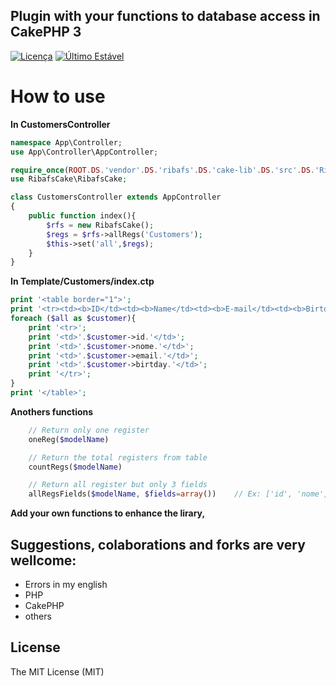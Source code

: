 ## Plugin with your functions to database access in CakePHP 3

[![Licença](https://img.shields.io/packagist/l/doctrine/orm.svg?maxAge=2592000)](https://github.com/ribafs/cake-lib-table/blob/master/LICENSE)
[![Último Estável](https://img.shields.io/packagist/v/elboletaire/twbs-cake-plugin.svg?style=flat-square)](https://packagist.org/packages/ribafs/cake-lib-table)

# How to use

**In CustomersController**
```php
namespace App\Controller;
use App\Controller\AppController;

require_once(ROOT.DS.'vendor'.DS.'ribafs'.DS.'cake-lib'.DS.'src'.DS.'RibafsCake'.DS.'RibafsCake.php');
use RibafsCake\RibafsCake;

class CustomersController extends AppController
{
	public function index(){
		$rfs = new RibafsCake();		
		$regs = $rfs->allRegs('Customers');
		$this->set('all',$regs);		
	}
}
```

**In Template/Customers/index.ctp**

```php
print '<table border="1">';
print '<tr><td><b>ID</td><td><b>Name</td><td><b>E-mail</td><td><b>Birtday</td><tr>';
foreach ($all as $customer){
	print '<tr>';
	print '<td>'.$customer->id.'</td>';
	print '<td>'.$customer->nome.'</td>';
	print '<td>'.$customer->email.'</td>';
	print '<td>'.$customer->birtday.'</td>';
	print '</tr>';	
}
print '</table>';
```

**Anothers functions**
```php
    // Return only one register
    oneReg($modelName)

    // Return the total registers from table
    countRegs($modelName)

    // Return all register but only 3 fields
    allRegsFields($modelName, $fields=array())    // Ex: ['id', 'nome', 'email']
```

**Add your own functions to enhance the lirary,**

## Suggestions, colaborations and forks are very wellcome:

- Errors in my english
- PHP
- CakePHP
- others

License
-------

The MIT License (MIT)

